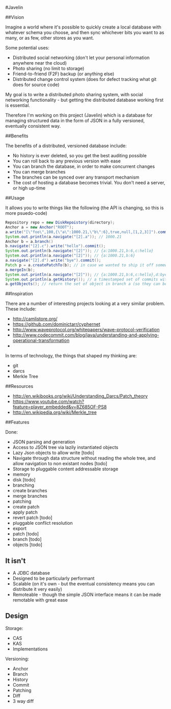 #Javelin

##Vision

Imagine a world where it's possible to quickly create a local database with whatever schema you choose, and then sync 
whichever bits you want to as many, or as few, other stores as you want.

Some potential uses:

* Distributed social networking (don't let your personal information anywhere near the cloud)
* Photo sharing (no limit to storage)
* Friend-to-friend (F2F) backup (or anything else)
* Distributed change control system (does for defect tracking what git does for source code)

My goal is to write a distributed photo sharing system, with social networking functionality - but getting the distributed 
database working first is essential. 

Therefore I'm working on this project (Javelin) which is a database for managing structured data in the form of JSON 
in a fully versioned, eventually consistent way.

##Benefits

The benefits of a distributed, versioned database include:

* No history is ever deleted, so you get the best auditing possible
* You can roll back to any previous version with ease
* You can branch the database, in order to make concurrent changes
* You can merge branches 
* The branches can be synced over any transport mechanism
* The cost of hosting a database becomes trivial. You don't need a server, or high up-time

##Usage

It allows you to write things like the following (the API is changing, so this is more psuedo-code)

```java
Repository repo = new DiskRepoistory(directory);
Anchor a = new Anchor("ROOT");
a.write("[\"foo\",100,{\"a\":1000.21,\"b\":6},true,null,[1,2,3]]").commit();
System.out.println(a.navigate("[2].a")); // 1000.21
Anchor b = a.branch()
b.navigate("[2].c").write("hello").commit();
System.out.println(b.navigate("[2]")); // {a:1000.21,b:6,c:hello}
System.out.println(a.navigate("[2]")); // {a:1000.21,b:6}
a.navigate("[2].d").write("bye").commit();
Patch p = a.createPatchTo(b); // in case we wanted to ship it off somewhere
a.mergeIn(b);
System.out.println(a.navigate("[2]")); // {a:1000.21,b:6,c:hello},d:bye   
System.out.println(a.getHistory()); // a timestamped set of commits with parents
a.getObjects(); // return the set of object in branch a (so they can be shipped off elsewhere)
```
    
##Inspiration

There are a number of interesting projects looking at a very similar problem. These include:

* http://camlistore.org/
* https://github.com/dominictarr/cyphernet
* http://www.waveprotocol.org/whitepapers/wave-protocol-verification
* http://www.codecommit.com/blog/java/understanding-and-applying-operational-transformation
* <need to look these up>

In terms of technology, the things that shaped my thinking are:

* git
* darcs
* Merkle Tree


##Resources

* http://en.wikibooks.org/wiki/Understanding_Darcs/Patch_theory
* https://www.youtube.com/watch?feature=player_embedded&v=8Z685OF-PS8
* http://en.wikipedia.org/wiki/Merkle_tree
    
##Features

Done:

* JSON parsing and generation
* Access to JSON tree via lazily instantiated objects
 * Lazy Json objects to allow write [todo]
 * Navigate through data structure without reading the whole tree, and allow navigation to non existant nodes [todo]
* Storage to pluggable content addressable storage
 * memory 
 * disk [todo]
* branching
 * create branches
 * merge branches 
* patching
 * create patch
 * apply patch
 * revert patch [todo]
 * pluggable conflict resolution
* export
 * patch [todo]
 * branch [todo]
 * objects [todo]


It isn't
--------

* A JDBC database
* Designed to be particularly performant
* Scalable (on it's own - but the eventual consistency means you can distribute it very easily)
* Remoteable - though the simple JSON interface means it can be made remotable with great ease

Design
------

Storage:

* CAS
* KAS
* Implementations

Versioning:

* Anchor
* Branch
* History
* Commit
* Patching
 * Diff
 * 3 way diff
